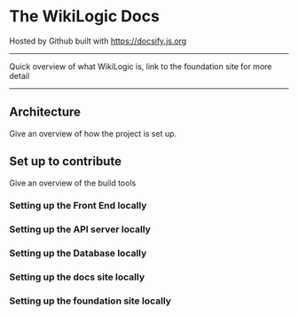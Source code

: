 
# The WikiLogic Docs

Hosted by Github built with https://docsify.js.org

---

Quick overview of what WikiLogic is, link to the foundation site for more detail

---

## Architecture

Give an overview of how the project is set up.

## Set up to contribute

Give an overview of the build tools

### Setting up the Front End locally

### Setting up the API server locally

### Setting up the Database locally

### Setting up the docs site locally

### Setting up the foundation site locally